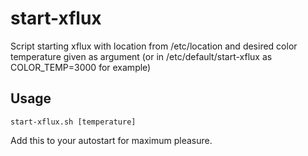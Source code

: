 start-xflux
===========

Script starting xflux with location from /etc/location and desired color temperature given as argument
(or in /etc/default/start-xflux as COLOR_TEMP=3000 for example)


Usage
-----

```
start-xflux.sh [temperature]
```

Add this to your autostart for maximum pleasure.
